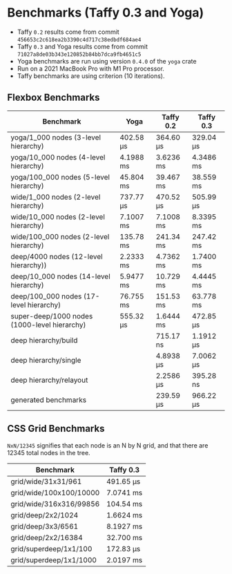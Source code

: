 # Benchmarks (Taffy 0.3 and Yoga)

- Taffy `0.2` results come from commit `456653c2c618ea2b3390c4d717c38edbdf684ae4`
- Taffy `0.3` and Yoga results come from commit `71027a8de03b343e120852b84bb7dca9fb4651c5`
- Yoga benchmarks are run using version `0.4.0` of the `yoga` crate
- Run on a 2021 MacBook Pro with M1 Pro processor.
- Taffy benchmarks are using criterion (10 iterations).

## Flexbox Benchmarks

| Benchmark                                    | Yoga      | Taffy 0.2 | Taffy 0.3 |
| ---                                          | ---       | ---       | ---       |
| yoga/1_000 nodes (3-level hierarchy)         | 402.58 µs | 364.60 µs | 329.04 µs |
| yoga/10_000 nodes (4-level hierarchy)        | 4.1988 ms | 3.6236 ms | 4.3486 ms |
| yoga/100_000 nodes (5-level hierarchy)       | 45.804 ms | 39.467 ms | 38.559 ms |
| wide/1_000 nodes (2-level hierarchy)         | 737.77 µs | 470.52 µs | 505.99 µs |
| wide/10_000 nodes (2-level hierarchy)        | 7.1007 ms | 7.1008 ms | 8.3395 ms |
| wide/100_000 nodes (2-level hierarchy)       | 135.78 ms | 241.34 ms | 247.42 ms |
| deep/4000 nodes (12-level hierarchy))        | 2.2333 ms | 4.7362 ms | 1.7400 ms |
| deep/10_000 nodes (14-level hierarchy)       | 5.9477 ms | 10.729 ms | 4.4445 ms |
| deep/100_000 nodes (17-level hierarchy)      | 76.755 ms | 151.53 ms | 63.778 ms |
| super-deep/1000 nodes (1000-level hierarchy) | 555.32 µs | 1.6444 ms | 472.85 µs |
| deep hierarchy/build                         |           | 715.17 ns | 1.1912 µs |
| deep hierarchy/single                        |           | 4.8938 µs | 7.0062 µs |
| deep hierarchy/relayout                      |           | 2.2586 µs | 395.28 ns |
| generated benchmarks                         |           | 239.59 µs | 966.22 µs |

## CSS Grid Benchmarks

`NxN/12345` signifies that each node is an N by N grid, and that there are 12345 total nodes in the tree.

| Benchmark                                    | Taffy 0.3 |
| ---                                          | ---       |
| grid/wide/31x31/961                          | 491.65 µs |
| grid/wide/100x100/10000                      | 7.0741 ms |
| grid/wide/316x316/99856                      | 104.54 ms |
| grid/deep/2x2/1024                           | 1.6624 ms |
| grid/deep/3x3/6561                           | 8.1927 ms |
| grid/deep/2x2/16384                          | 32.700 ms |
| grid/superdeep/1x1/100                       | 172.83 µs |
| grid/superdeep/1x1/1000                      | 2.0197 ms |

